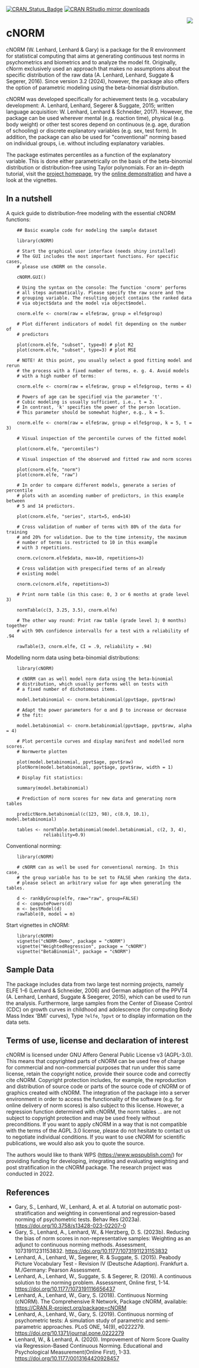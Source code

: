 [![CRAN_Status_Badge](https://www.r-pkg.org/badges/version/cNORM)](https://cran.r-project.org/package=cNORM)
[![CRAN RStudio mirror downloads](https://cranlogs.r-pkg.org/badges/cNORM)](https://cran.r-project.org/package=cNORM)

<img src="vignettes/logo.png" align=right style="border:0;">

# cNORM

 cNORM (W. Lenhard, Lenhard & Gary) is a package for the R environment for statistical computing that aims at generating continuous test norms in psychometrics and biometrics and to analyze the model fit. Originally, cNorm exclusively used an approach that makes no assumptions about the specific distribution of the raw data (A. Lenhard, Lenhard, Suggate & Segerer, 2016). Since version 3.2 (2024), however, the package also offers the option of parametric modeling using the beta-binomial distribution.

cNORM was developed specifically for achievement tests (e.g. vocabulary development: A. Lenhard, Lenhard, Segerer & Suggate, 2015; written language acquisition: W. Lenhard, Lenhard & Schneider, 2017). However, the package can be used wherever mental (e.g. reaction time), physical (e.g. body weight) or other test scores depend on continuous (e.g. age, duration of schooling) or discrete explanatory variables (e.g. sex, test form). In addition, the package can also be used for "conventional" norming based on individual groups, i.e. without including explanatory variables.

The package estimates percentiles as a function of the explanatory variable. This is done either parametrically on the basis of the beta-binomial distribution or distribution-free using Taylor polynomials. For an in-depth tutorial, visit the [project homepage](https://www.psychometrica.de/cNorm_en.html), try the [online demonstration](https://cnorm.shinyapps.io/cNORM/) and have a look at the vignettes.


## In a nutshell

A quick guide to distribution-free modeling with the essential cNORM functions:
```{r example}
    ## Basic example code for modeling the sample dataset

    library(cNORM)

    # Start the graphical user interface (needs shiny installed)
    # The GUI includes the most important functions. For specific cases,
    # please use cNORM on the console.

    cNORM.GUI()

    # Using the syntax on the console: The function 'cnorm' performs
    # all steps automatically. Please specify the raw score and the
    # grouping variable. The resulting object contains the ranked data
    # via object$data and the model via object$model.

    cnorm.elfe <- cnorm(raw = elfe$raw, group = elfe$group)

    # Plot different indicators of model fit depending on the number of
    # predictors

    plot(cnorm.elfe, "subset", type=0) # plot R2
    plot(cnorm.elfe, "subset", type=3) # plot MSE

    # NOTE! At this point, you usually select a good fitting model and rerun
    # the process with a fixed number of terms, e. g. 4. Avoid models
    # with a high number of terms:

    cnorm.elfe <- cnorm(raw = elfe$raw, group = elfe$group, terms = 4)

    # Powers of age can be specified via the parameter 't'.
    # Cubic modeling is usually sufficient, i.e., t = 3.
    # In contrast, 'k' specifies the power of the person location.
    # This parameter should be somewhat higher, e.g., k = 5.

    cnorm.elfe <- cnorm(raw = elfe$raw, group = elfe$group, k = 5, t = 3)

    # Visual inspection of the percentile curves of the fitted model

    plot(cnorm.elfe, "percentiles")

    # Visual inspection of the observed and fitted raw and norm scores

    plot(cnorm.elfe, "norm")
    plot(cnorm.elfe, "raw")

    # In order to compare different models, generate a series of percentile
    # plots with an ascending number of predictors, in this example between
    # 5 and 14 predictors.

    plot(cnorm.elfe, "series", start=5, end=14)

    # Cross validation of number of terms with 80% of the data for training
    # and 20% for validation. Due to the time intensity, the maximum
    # number of terms is restricted to 10 in this example
    # with 3 repetitions.

    cnorm.cv(cnorm.elfe$data, max=10, repetitions=3)

    # Cross validation with prespecified terms of an already
    # existing model

    cnorm.cv(cnorm.elfe, repetitions=3)

    # Print norm table (in this case: 0, 3 or 6 months at grade level 3)

    normTable(c(3, 3.25, 3.5), cnorm.elfe)

    # The other way round: Print raw table (grade level 3; 0 months) together
    # with 90% confidence intervalls for a test with a reliability of .94

    rawTable(3, cnorm.elfe, CI = .9, reliability = .94)
```


Modelling norm data using beta-binomial distributions:
```{r example}
    library(cNORM)

    # cNORM can as well model norm data using the beta-binomial
    # distribution, which usually performs well on tests with
    # a fixed number of dichotomous items.

    model.betabinomial <- cnorm.betabinomial(ppvt$age, ppvt$raw)

    # Adapt the power parameters for α and β to increase or decrease
    # the fit:

    model.betabinomial <- cnorm.betabinomial(ppvt$age, ppvt$raw, alpha = 4)

    # Plot percentile curves and display manifest and modelled norm scores.
    # Normwerte plotten

    plot(model.betabinomial, ppvt$age, ppvt$raw)
    plotNorm(model.betabinomial, ppvt$age, ppvt$raw, width = 1)

    # Display fit statistics:

    summary(model.betabinomial)

    # Prediction of norm scores for new data and generating norm tables

    predictNorm.betabinomial(c(123, 98), c(8.9, 10.1), model.betabinomial)

    tables <- normTable.betabinomial(model.betabinomial, c(2, 3, 4),
              reliability=0.9)
```


Conventional norming:
```{r example}
    library(cNORM)

    # cNORM can as well be used for conventional norming. In this case,
    # the group variable has to be set to FALSE when ranking the data.
    # please select an arbitrary value for age when generating the tables.

    d <- rankByGroup(elfe, raw="raw", group=FALSE)
    d <- computePowers(d)
    m <- bestModel(d)
    rawTable(0, model = m)
```


Start vignettes in cNORM:
```{r example}
    library(cNORM)
    vignette("cNORM-Demo", package = "cNORM")
    vignette("WeightedRegression", package = "cNORM")
    vignette("BetaBinomial", package = "cNORM")
```



## Sample Data
The package includes data from two large test norming projects, namely ELFE 1-6 (Lenhard & Schneider, 2006) and German adaption of the PPVT4 (A. Lenhard, Lenhard, Suggate & Seegerer, 2015), which can be used to run the analysis. Furthermore, large samples from the Center of Disease Control (CDC) on growth curves in childhood and adolescence (for computing Body Mass Index 'BMI' curves), Type `?elfe`, `?ppvt` or to display information on the data sets.

## Terms of use, license and declaration of interest
cNORM is licensed under GNU Affero General Public License v3 (AGPL-3.0). This means that copyrighted parts of cNORM can be used free of charge for commercial and non-commercial purposes that run under this same license, retain the copyright notice, provide their source code and correctly cite cNORM. Copyright protection includes, for example, the reproduction and distribution of source code or parts of the source code of cNORM or of graphics created with cNORM. The integration of the package into a server environment in order to access the functionality of the software (e.g. for online delivery of norm scores) is also subject to this license. However, a regression function determined with cNORM, the norm tables ... are not subject to copyright protection and may be used freely without preconditions. If you want to apply cNORM in a way that is not compatible with the terms of the AGPL 3.0 license, please do not hesitate to contact us to negotiate individual conditions. If you want to use cNORM for scientific publications, we would also ask you to quote the source.

The authors would like to thank WPS (<https://www.wpspublish.com/>) for providing funding for developing, integrating and evaluating weighting and post stratification in the cNORM package. The research project was conducted in 2022. 

## References

*   Gary, S., Lenhard, W., Lenhard, A. et al. A tutorial on automatic post-stratification and weighting in conventional and regression-based norming of psychometric tests. Behav Res (2023a). https://doi.org/10.3758/s13428-023-02207-0
*   Gary, S., Lenhard, A., Lenhard, W., & Herzberg, D. S. (2023b). Reducing the bias of norm scores in non-representative samples: Weighting as an adjunct to continuous norming methods. Assessment, 10731911231153832. https://doi.org/10.1177/10731911231153832
*   Lenhard, A., Lenhard, W., Segerer, R. & Suggate, S. (2015). Peabody Picture Vocabulary Test - Revision IV (Deutsche Adaption). Frankfurt a. M./Germany: Pearson Assessment.
*   Lenhard, A., Lenhard, W., Suggate, S. & Segerer, R. (2016). A continuous solution to the norming problem. Assessment, Online first, 1-14. https://doi.org/10.1177/1073191116656437
*   Lenhard, A., Lenhard, W., Gary, S. (2018). Continuous Norming (cNORM). The Comprehensive R Network, Package cNORM, available: https://CRAN.R-project.org/package=cNORM
*   Lenhard, A., Lenhard, W., Gary, S. (2019). Continuous norming of psychometric tests: A simulation study of parametric and semi-parametric approaches. PLoS ONE, 14(9),  e0222279. https://doi.org/10.1371/journal.pone.0222279
*   Lenhard, W., & Lenhard, A. (2020). Improvement of Norm Score Quality via Regression-Based Continuous Norming. Educational and Psychological Measurement(Online First), 1-33. https://doi.org/10.1177/0013164420928457

